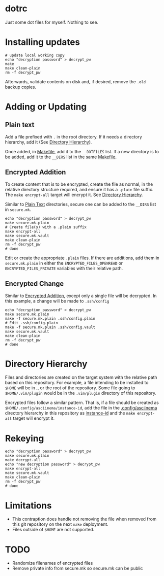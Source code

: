 # dotrc

Just some dot files for myself. Nothing to see.

# Installing updates

```shell
# update local working copy
echo "decryption password" > decrypt_pw
make
make clean-plain
rm -f decrypt_pw
```

Afterwards, validate contents on disk and, if desired, remove the `.old` backup copies.

# Adding or Updating

## Plain text

Add a file prefixed with `.` in the root directory. If it needs a directory hierarchy, add it (See [Directory Hierarchy](#directory-hierarchy)).

Once added, in [Makefile](./Makefile), add it to the `__DOTFILES` list. If a new directory is to be added, add it to the `__DIRS` list in the same [Makefile](./Makefile).

## Encrypted Addition

To create content that is to be encrypted, create the file as normal, in the relative directory structure required, and ensure it has a `.plain` file suffix. The `make encrypt-all` target will encrypt it. See [Directory Hierarchy](#directory-hierarchy).

Similar to [Plain Text](#plain-text) directories, secure one can be added to the `__DIRS` list in `secure.mk`.

```shell
echo "decryption password" > decrypt_pw
make secure.mk.plain
# Create file(s) with a .plain suffix
make encrypt-all
make secure.mk.vault
make clean-plain
rm -f decrypt_pw
# done
```

Edit or create the appropriate `.plain` files. If there are additions, add them in `secure.mk.plain` in either the `ENCRYPTED_FILES_OPENREAD` or `ENCRYPTED_FILES_PRIVATE` variables with their relative path.

## Encrypted Change

Similar to [Encrypted Addition](#encrypted-addition), except only a single file will be decrypted. In this example, a change will be made to `.ssh/config`

```shell
echo "decryption password" > decrypt_pw
make secure.mk.plain
make -f secure.mk.plain .ssh/config.plain
# Edit .ssh/config.plain
make -f secure.mk.plain .ssh/config.vault
make secure.mk.vault
make clean-plain
rm -f decrypt_pw
# done
```

# Directory Hierarchy

Files and directories are created on the target system with the relative path based on this repository. For example, a file intending to be installed to `$HOME` will be in [.](/.), or the root of the repository. Some file going to `$HOME/.vim/plugin` would be in the `.vim/plugin` directory of this repository.

Encrypted files follow a similar pattern. That is, if a file should be created as `$HOME/.config/asciinema/instance-id`, add the file in the [.config/asciinema](./.config/asciinema/) directory hierarchy in this repository as [instance-id](./.config/asciinema/install-id.plain) and the `make encrypt-all` target will encrypt it.

# Rekeying

```shell
echo "decryption password" > decrypt_pw
make secure.mk.plain
make decrypt-all
echo "new decryption password" > decrypt_pw
make encrypt-all
make secure.mk.vault
make clean-plain
rm -f decrypt_pw
# done
```

# Limitations

* This contraption does handle not removing the file when removed from this git repository on the next `make` deployment.
* Files outside of `$HOME` are not supported.


# TODO

* Randomize filenames of encrypted files
* Remove private info from secure.mk so secure.mk can be public
